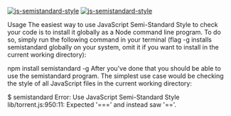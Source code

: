 [![js-semistandard-style](https://raw.githubusercontent.com/standard/semistandard/master/badge.svg)](https://github.com/standard/semistandard)
[![js-semistandard-style](https://img.shields.io/badge/code%20style-semistandard-brightgreen.svg)](https://github.com/standard/semistandard)

Usage
The easiest way to use JavaScript Semi-Standard Style to check your code is to install it globally as a Node command line program. To do so, simply run the following command in your terminal (flag -g installs semistandard globally on your system, omit it if you want to install in the current working directory):

npm install semistandard -g
After you've done that you should be able to use the semistandard program. The simplest use case would be checking the style of all JavaScript files in the current working directory:

$ semistandard
Error: Use JavaScript Semi-Standard Style
  lib/torrent.js:950:11: Expected '===' and instead saw '=='.

